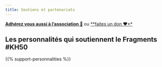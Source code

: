 ```yaml
---
title: Soutiens et partenariats
---
```


[**Adhérez vous aussi à l’association 🤝**](https://www.helloasso.com/associations/fragmentis-vitae/adhesions/adhesion) ou [**faites un don ❤**️](https://www.helloasso.com/associations/fragmentis-vitae/formulaires/1)

## Les personnalités qui soutiennent le **Fragments #KH50**

{{% support-personnalities %}}

